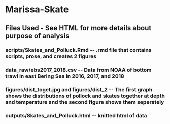 # Marissa-Skate


## Files Used - See HTML for more details about purpose of analysis

### scripts/Skates_and_Polluck.Rmd -- .rmd file that contains scripts, prose, and creates 2 figures

### data_raw/ebs2017_2018.csv -- Data from NOAA of bottom trawl in east Bering Sea in 2016, 2017, and 2018

### figures/dist_toget.jpg and figures/dist_2 -- The first graph shows the distributions of pollock and skates together at depth and temperature and the second figure shows them seperately

### outputs/Skates_and_Polluck.html -- knitted html of data